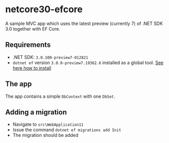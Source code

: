 # netcore30-efcore

A sample MVC app which uses the latest preview (currently 7) of .NET SDK 3.0 together with EF Core. 

## Requirements

- .NET SDK: `3.0.100-preview7-012821`
- `dotnet ef` version `3.0.0-preview7.19362.6` installed as a global tool. [See here how to install](https://docs.microsoft.com/en-us/ef/core/what-is-new/ef-core-3.0/breaking-changes#the-ef-core-command-line-tool-dotnet-ef-is-no-longer-part-of-the-net-core-sdk)


## The app

The app contains a simple `DbContext` with one `DbSet`. 

## Adding a migration

- Navigate to `src\WebApplication11`
- Issue the command `dotnet ef migrations add Init`
- The migration should be added

